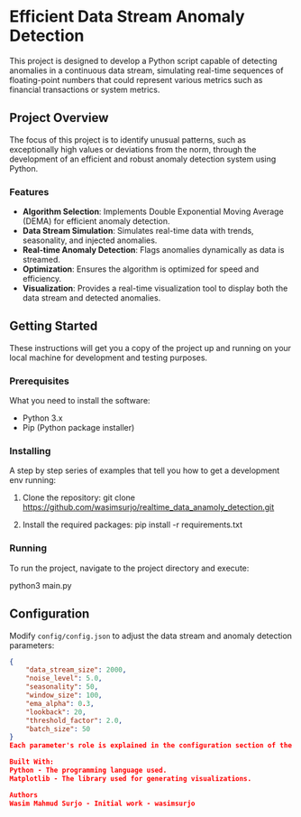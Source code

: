 # Efficient Data Stream Anomaly Detection

This project is designed to develop a Python script capable of detecting anomalies in a continuous data stream, simulating real-time sequences of floating-point numbers that could represent various metrics such as financial transactions or system metrics.

## Project Overview

The focus of this project is to identify unusual patterns, such as exceptionally high values or deviations from the norm, through the development of an efficient and robust anomaly detection system using Python.

### Features

- **Algorithm Selection**: Implements Double Exponential Moving Average (DEMA) for efficient anomaly detection.
- **Data Stream Simulation**: Simulates real-time data with trends, seasonality, and injected anomalies.
- **Real-time Anomaly Detection**: Flags anomalies dynamically as data is streamed.
- **Optimization**: Ensures the algorithm is optimized for speed and efficiency.
- **Visualization**: Provides a real-time visualization tool to display both the data stream and detected anomalies.

## Getting Started

These instructions will get you a copy of the project up and running on your local machine for development and testing purposes.

### Prerequisites

What you need to install the software:

- Python 3.x
- Pip (Python package installer)

### Installing

A step by step series of examples that tell you how to get a development env running:

1. Clone the repository:
git clone https://github.com/wasimsurjo/realtime_data_anamoly_detection.git


2. Install the required packages:
pip install -r requirements.txt


### Running

To run the project, navigate to the project directory and execute:

python3 main.py


## Configuration

Modify `config/config.json` to adjust the data stream and anomaly detection parameters:
```json
{
    "data_stream_size": 2000,
    "noise_level": 5.0,
    "seasonality": 50,
    "window_size": 100,
    "ema_alpha": 0.3,
    "lookback": 20,
    "threshold_factor": 2.0,
    "batch_size": 50
}
Each parameter's role is explained in the configuration section of the documentation.

Built With:
Python - The programming language used.
Matplotlib - The library used for generating visualizations.

Authors
Wasim Mahmud Surjo - Initial work - wasimsurjo
